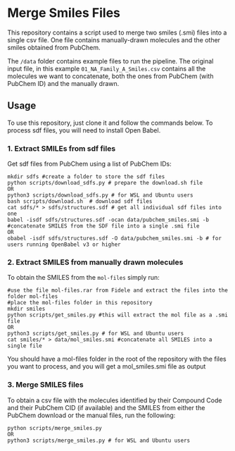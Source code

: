 # Merge Smiles Files

This repository contains a script used to merge two smiles (.smi) files into a single csv file. One file contains manually-drawn molecules and the other smiles obtained from PubChem.

The `/data` folder contains example files to run the pipeline.
The original input file, in this example `01_NA_Family_A_Smiles.csv` contains all the molecules we want to concatenate, both the ones from PubChem (with PubChem ID) and the manually drawn.

## Usage
To use this repository, just clone it and follow the commands below. To process sdf files, you will need to install Open Babel.

### 1. Extract SMILEs from sdf files 
Get sdf files from PubChem using a list of PubChem IDs:

```
mkdir sdfs #create a folder to store the sdf files
python scripts/download_sdfs.py # prepare the download.sh file
OR
python3 scripts/download_sdfs.py # for WSL and Ubuntu users
bash scripts/download.sh  # download sdf files
cat sdfs/* > sdfs/structures.sdf # get all individual sdf files into one
babel -isdf sdfs/structures.sdf -ocan data/pubchem_smiles.smi -b #concatenate SMILES from the SDF file into a single .smi file
OR
obabel -isdf sdfs/structures.sdf -O data/pubchem_smiles.smi -b # for users running OpenBabel v3 or higher
```

### 2. Extract SMILES from manually drawn molecules
To obtain the SMILES from the `mol-files` simply run:

```
#use the file mol-files.rar from Fidele and extract the files into the folder mol-files
#place the mol-files folder in this repository
mkdir smiles
python scripts/get_smiles.py #this will extract the mol file as a .smi file
OR
python3 scripts/get_smiles.py # for WSL and Ubuntu users
cat smiles/* > data/mol_smiles.smi #concatenate all SMILES into a single file
```
You should have a mol-files folder in the root of the repository with the files you want to process, and you will get a mol_smiles.smi file as output

### 3. Merge SMILES files

To obtain a csv file with the molecules identified by their Compound Code and their PubChem CID (if available) and the SMILES from either the PubChem download or the manual files, run the following:

```
python scripts/merge_smiles.py
OR
python3 scripts/merge_smiles.py # for WSL and Ubuntu users 
```
